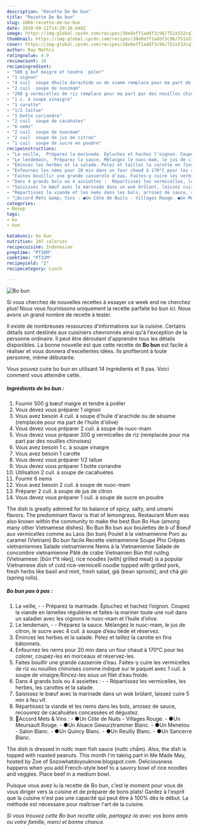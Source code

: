 ```yaml
---
description: "Recette De Bo bun"
title: "Recette De Bo bun"
slug: 1008-recette-de-bo-bun
date: 2020-09-11T14:39:10.040Z
image: https://img-global.cpcdn.com/recipes/38e8eff1addf3c96/751x532cq70/bo-bun-photo-principale-de-la-recette.jpg
thumbnail: https://img-global.cpcdn.com/recipes/38e8eff1addf3c96/751x532cq70/bo-bun-photo-principale-de-la-recette.jpg
cover: https://img-global.cpcdn.com/recipes/38e8eff1addf3c96/751x532cq70/bo-bun-photo-principale-de-la-recette.jpg
author: Ray Mathis
ratingvalue: 4.9
reviewcount: 10
recipeingredient:
- "500 g buf maigre et tendre  poler"
- "1 oignon"
- "4 cuil  soupe dhuile darachide ou de ssame remplace pour ma part de lhuile dolive"
- "2 cuil  soupe de nuocmam"
- "200 g vermicelles de riz remplace pour ma part par des nouilles chinoises"
- "1 c. à soupe vinaigre"
- "1 carotte"
- "1/2 laitue"
- "1 botte coriandre"
- "2 cuil  soupe de cacahutes"
- "6 nems"
- "2 cuil  soupe de nuocmam"
- "2 cuil  soupe de jus de citron"
- "1 cuil  soupe de sucre en poudre"
recipeinstructions:
- "La veille,  Préparez la marinade. Épluchez et hachez l’oignon. Coupez la viande en lamelles régulières et faites-la mariner toute une nuit dans un saladier avec les oignons le nuoc-mam et l’huile d’olive."
- "Le lendemain,  Préparez la sauce. Mélangez le nuoc-mam, le jus de citron, le sucre avec 4 cuil. à soupe d’eau tiède et réservez."
- "Émincez les herbes et la salade. Pelez et taillez la carotte en fins bâtonnets."
- "Enfournez les nems pour 20 min dans un four chaud à 170°C pour les colorer, coupez-les en morceaux et réservez-les."
- "Faites bouillir une grande casserole d’eau. Faites-y cuire les vermicelles de riz ou nouilles chinoises comme indiqué sur le paquet avec 1 cuil. à soupe de vinaigre.Rincez-les sous un filet d’eau froide."
- "Dans 4 grands bols ou 4 assiettes :  Répartissez les vermicelles, les herbes, les carottes et la salade."
- "Saisissez le bœuf avec la marinade dans un wok brûlant, laissez cuire 5 min à feu vif."
- "Répartissez la viande et les nems dans les bols, arrosez de sauce, recouvrez de cacahuètes concassées et dégustez."
- "🍷Accord Mets &amp; Vins : ●Un Côte de Nuits - Villages Rouge. ●Un Meursault Rouge. ●Un Alsace Gewurztraminer Blanc. ●Un Menetou - Salon Blanc. ●Un Quincy Blanc. ●Un Reuilly Blanc. ●Un Sancerre Blanc."
categories:
- Resep
tags:
- bo
- bun

katakunci: bo bun 
nutrition: 207 calories
recipecuisine: Indonesian
preptime: "PT36M"
cooktime: "PT32M"
recipeyield: "2"
recipecategory: Lunch

---
```



![Bo bun](https://img-global.cpcdn.com/recipes/38e8eff1addf3c96/751x532cq70/bo-bun-photo-principale-de-la-recette.jpg)

Si vous cherchez de nouvelles recettes à essayer ce week end ne cherchez plus! Nous vous fournissons uniquement la recette parfaite bo bun ici. Nous avons un grand nombre de recette à tester.

Il existe de nombreuses ressources d'informations sur la cuisine. Certains détails sont destinés aux cuisiniers chevronnés ainsi qu'à l'exception de la personne ordinaire. Il peut être déroutant d'apprendre tous les détails disponibles. La bonne nouvelle est que cette recette de <strong> Bo bun </strong> est facile à réaliser et vous donnera d'excellentes idées. Ils profiteront à toute personne, même débutante.

<!--inarticleads1-->

Vous pouvez cuire bo bun en utilisant 14 Ingrédients et 9 pas. Voici comment vous atteindre cette.

##### Ingrédients de bo bun :

1. Fournir 500 g bœuf maigre et tendre à poêler
1. Vous devez vous préparer 1 oignon
1. Vous avez besoin 4 cuil. à soupe d&#39;huile d&#39;arachide ou de sésame (remplacée pour ma part de l&#39;huile d&#39;olive)
1. Vous devez vous préparer 2 cuil. à soupe de nuoc-mam
1. Vous devez vous préparer 200 g vermicelles de riz (remplacée pour ma part par des nouilles chinoises)
1. Vous avez besoin 1 c. à soupe vinaigre
1. Vous avez besoin 1 carotte
1. Vous devez vous préparer 1/2 laitue
1. Vous devez vous préparer 1 botte coriandre
1. Utilisation 2 cuil. à soupe de cacahuètes
1. Fournir 6 nems
1. Vous avez besoin 2 cuil. à soupe de nuoc-mam
1. Préparer 2 cuil. à soupe de jus de citron
1. Vous devez vous préparer 1 cuil. à soupe de sucre en poudre


The dish is greatly admired for its balance of spicy, salty, and umami flavors. The predominant flavor is that of lemongrass. Restaurant Mum was also known within the community to make the best Bun Bo Hue (among many other Vietnamese dishes). Bo Bun Bo bun aux boulettes de b uf Boeuf aux vermicelles comme au Laos (bo bun) Poulet à la vietnamienne Porc au caramel (Vietnam) Bo bun facile Recette vietnamienne Soupe Pho Crêpes vietnamiennes Salade vietnamienne Nems à la Vietnamienne Salade de concombre vietnamienne Pâté de crabe Vietnamien Bún thịt nướng (Vietnamese: [ɓǔn tʰìt nɨ̌əŋ], rice noodles [with] grilled meat) is a popular Vietnamese dish of cold rice-vermicelli noodle topped with grilled pork, fresh herbs like basil and mint, fresh salad, giá (bean sprouts), and chả giò (spring rolls). 

<!--inarticleads2-->

##### Bo bun pas à pas :

1. La veille, -  - Préparez la marinade. Épluchez et hachez l’oignon. Coupez la viande en lamelles régulières et faites-la mariner toute une nuit dans un saladier avec les oignons le nuoc-mam et l’huile d’olive.
1. Le lendemain, -  - Préparez la sauce. Mélangez le nuoc-mam, le jus de citron, le sucre avec 4 cuil. à soupe d’eau tiède et réservez.
1. Émincez les herbes et la salade. Pelez et taillez la carotte en fins bâtonnets.
1. Enfournez les nems pour 20 min dans un four chaud à 170°C pour les colorer, coupez-les en morceaux et réservez-les.
1. Faites bouillir une grande casserole d’eau. Faites-y cuire les vermicelles de riz ou nouilles chinoises comme indiqué sur le paquet avec 1 cuil. à soupe de vinaigre.Rincez-les sous un filet d’eau froide.
1. Dans 4 grands bols ou 4 assiettes : -  - Répartissez les vermicelles, les herbes, les carottes et la salade.
1. Saisissez le bœuf avec la marinade dans un wok brûlant, laissez cuire 5 min à feu vif.
1. Répartissez la viande et les nems dans les bols, arrosez de sauce, recouvrez de cacahuètes concassées et dégustez.
1. 🍷Accord Mets &amp; Vins : - ●Un Côte de Nuits - Villages Rouge. - ●Un Meursault Rouge. - ●Un Alsace Gewurztraminer Blanc. - ●Un Menetou - Salon Blanc. - ●Un Quincy Blanc. - ●Un Reuilly Blanc. - ●Un Sancerre Blanc.


The dish is dressed in nước mam fish sauce (nước chấm). Also, the dish is topped with roasted peanuts. This month I&#39;m taking part in Me Made May, hosted by Zoe of Sozowhatdoyouknow.blogspot.com. Deliciousness happens when you add French-style beef to a savory bowl of rice noodles and veggies. Place beef in a medium bowl. 

<!--inarticleads1-->

<p>
Puisque vous avez lu la recette de Bo bun, c'est le moment pour vous de vous diriger vers la cuisine et de préparer de bons plats! Gardez à l'esprit que la cuisine n'est pas une capacité qui peut être à 100% dès le début. La méthode est nécessaire pour maîtriser l'art de la cuisine.
</p>

<p>
<i>Si vous trouvez cette Bo bun recette utile, partagez-la avec vos bons amis ou votre famille, merci et bonne chance.</i>
</p>
